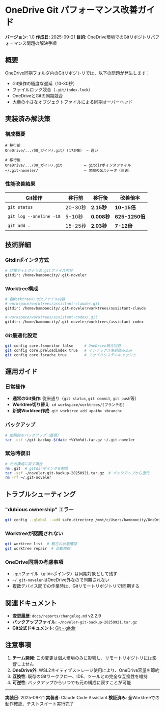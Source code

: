 # OneDrive Git パフォーマンス改善ガイド

**バージョン**: 1.0
**作成日**: 2025-09-21
**目的**: OneDrive環境でのGitリポジトリパフォーマンス問題の解決手順

## 概要

OneDrive同期フォルダ内のGitリポジトリでは、以下の問題が発生します：
- Git操作の極度な遅延（10-30秒）
- ファイルロック競合（`.git/index.lock`）
- OneDriveとGitの同期競合
- 大量の小さなオブジェクトファイルによる同期オーバーヘッド

## 実装済み解決策

### 構成概要
```
# 移行前
OneDrive/.../00_ガイド/.git/ (173MB)  ← 遅い

# 移行後
OneDrive/.../00_ガイド/.git          ← gitdirポインタファイル
~/.git-noveler/                     ← 実際のGitデータ（高速）
```

### 性能改善結果

| Git操作 | 移行前 | 移行後 | 改善倍率 |
|---------|-------|-------|----------|
| `git status` | 20-30秒 | **2.15秒** | **10-15倍** |
| `git log --oneline -10` | 5-10秒 | **0.008秒** | **625-1250倍** |
| `git add .` | 15-25秒 | **2.03秒** | **7-12倍** |

## 技術詳細

### Gitdirポインタ方式
```bash
# 作業ディレクトリの.gitファイル内容
gitdir: /home/bamboocity/.git-noveler
```

### Worktree構成
```bash
# 各Worktreeの.gitファイル内容
# workspace/worktrees/assistant-claude/.git
gitdir: /home/bamboocity/.git-noveler/worktrees/assistant-claude

# workspace/worktrees/assistant-codex/.git
gitdir: /home/bamboocity/.git-noveler/worktrees/assistant-codex
```

### Git最適化設定
```bash
git config core.fsmonitor false     # OneDrive競合回避
git config core.preloadindex true   # インデックス事前読み込み
git config core.fscache true        # ファイルシステムキャッシュ
```

## 運用ガイド

### 日常操作
- **通常のGit操作**: 従来通り（`git status`, `git commit`, `git push`等）
- **Worktree切り替え**: `cd workspace/worktrees/[ブランチ名]`
- **新規Worktree作成**: `git worktree add <path> <branch>`

### バックアップ
```bash
# 定期的なバックアップ（推奨）
tar -czf ~/git-backup-$(date +%Y%m%d).tar.gz ~/.git-noveler
```

### 緊急時復旧
```bash
# 元の構成に戻す場合
rm .git  # gitdirポインタを削除
tar -xzf ~/noveler-git-backup-20250921.tar.gz  # バックアップから復元
rm -rf ~/.git-noveler
```

## トラブルシューティング

### "dubious ownership" エラー
```bash
git config --global --add safe.directory /mnt/c/Users/bamboocity/OneDrive/Documents/9_小説/00_ガイド
```

### Worktreeが認識されない
```bash
git worktree list  # 現在の状態確認
git worktree repair  # 自動修復
```

### OneDrive同期の考慮事項
- `.git`ファイル（gitdirポインタ）は同期対象として残す
- `~/.git-noveler`はOneDrive外なので同期されない
- 複数デバイス間での作業時は、GitリモートリポジトリでI同期する

## 関連ドキュメント

- **変更履歴**: `docs/reports/changelog.md` v2.2.9
- **バックアップファイル**: `~/noveler-git-backup-20250921.tar.gz`
- **Git公式ドキュメント**: [Git - gitdir](https://git-scm.com/docs/gitrepository-layout#_gitdir)

## 注意事項

1. **チーム開発**: この変更は個人環境のみに影響し、リモートリポジトリには影響しません
2. **OneDrive外**: WSL2ネイティブストレージ使用により、OneDrive容量を節約
3. **互換性**: 既存のGitワークフロー、IDE、ツールとの完全な互換性を維持
4. **可逆性**: バックアップからいつでも元の構成に戻すことが可能

---
**実装日**: 2025-09-21
**実装者**: Claude Code Assistant
**検証済み**: 全Worktreeでの動作確認、テストスイート実行完了
